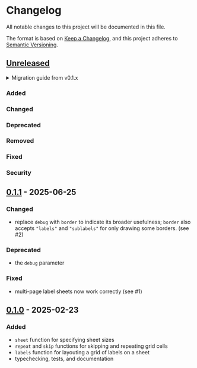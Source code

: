# Changelog

All notable changes to this project will be documented in this file.

The format is based on [Keep a Changelog](https://keepachangelog.com/en/1.1.0/),
and this project adheres to [Semantic Versioning](https://semver.org/spec/v2.0.0.html).

## [Unreleased]

<details>
<summary>Migration guide from v0.1.x</summary>

<!-- Write migration guide here -->

</details>

### Added

### Changed

### Deprecated

### Removed

### Fixed

### Security

## [0.1.1] - 2025-06-25

### Changed

- replace `debug` with `border` to indicate its broader usefulness; `border` also accepts `"labels"`
  and `"sublabels"` for only drawing some borders. (see #2)

### Deprecated

- the `debug` parameter

### Fixed

- multi-page label sheets now work correctly (see #1)

## [0.1.0] - 2025-02-23

### Added

- `sheet` function for specifying sheet sizes
- `repeat` and `skip` functions for skipping and repeating grid cells
- `labels` function for layouting a grid of labels on a sheet
- typechecking, tests, and documentation


[Unreleased]: https://github.com/SillyFreak/typst-etykett/compare/v0.1.1...HEAD
[0.1.1]: https://github.com/SillyFreak/typst-etykett/releases/tag/v0.1.1
[0.1.0]: https://github.com/SillyFreak/typst-etykett/releases/tag/v0.1.0

